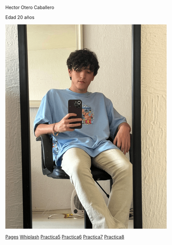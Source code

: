 Hector Otero Caballero

Edad 20 años

![YO](./docs/img/Yo.png)

[Pages](https://hectorotero.github.io/DesarrolloWeb/)
[Whiplash](https://hectorotero.github.io/DesarrolloWeb/Practica4/index.html)
[Practica5](https://hectorotero.github.io/DesarrolloWeb/Practica5/html/practica5.html)
[Practica6](https://hectorotero.github.io/DesarrolloWeb/Practica6/practica6.html)
[Practica7](https://hectorotero.github.io/DesarrolloWeb/practica7/index.html)
[Practica8]()